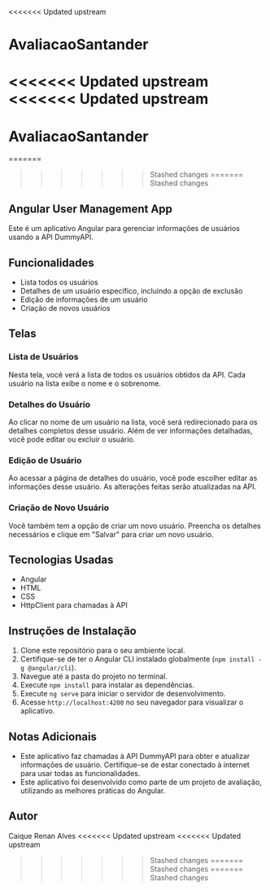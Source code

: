 <<<<<<< Updated upstream
# AvaliacaoSantander
<<<<<<< Updated upstream
<<<<<<< Updated upstream
=======
# AvaliacaoSantander
=======
>>>>>>> Stashed changes
=======
>>>>>>> Stashed changes

## Angular User Management App

Este é um aplicativo Angular para gerenciar informações de usuários usando a API DummyAPI.

## Funcionalidades

- Lista todos os usuários
- Detalhes de um usuário específico, incluindo a opção de exclusão
- Edição de informações de um usuário
- Criação de novos usuários

## Telas

### Lista de Usuários

Nesta tela, você verá a lista de todos os usuários obtidos da API. Cada usuário na lista exibe o nome e o sobrenome.

### Detalhes do Usuário

Ao clicar no nome de um usuário na lista, você será redirecionado para os detalhes completos desse usuário. Além de ver informações detalhadas, você pode editar ou excluir o usuário.

### Edição de Usuário

Ao acessar a página de detalhes do usuário, você pode escolher editar as informações desse usuário. As alterações feitas serão atualizadas na API.

### Criação de Novo Usuário

Você também tem a opção de criar um novo usuário. Preencha os detalhes necessários e clique em "Salvar" para criar um novo usuário.

## Tecnologias Usadas

- Angular
- HTML
- CSS
- HttpClient para chamadas à API

## Instruções de Instalação

1. Clone este repositório para o seu ambiente local.
2. Certifique-se de ter o Angular CLI instalado globalmente (`npm install -g @angular/cli`).
3. Navegue até a pasta do projeto no terminal.
4. Execute `npm install` para instalar as dependências.
5. Execute `ng serve` para iniciar o servidor de desenvolvimento.
6. Acesse `http://localhost:4200` no seu navegador para visualizar o aplicativo.

## Notas Adicionais

- Este aplicativo faz chamadas à API DummyAPI para obter e atualizar informações de usuário. Certifique-se de estar conectado à internet para usar todas as funcionalidades.
- Este aplicativo foi desenvolvido como parte de um projeto de avaliação, utilizando as melhores práticas do Angular.

## Autor

Caique Renan Alves
<<<<<<< Updated upstream
<<<<<<< Updated upstream
>>>>>>> Stashed changes
=======
>>>>>>> Stashed changes
=======
>>>>>>> Stashed changes
